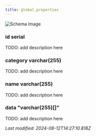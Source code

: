 ```yaml
---
title: global_properties
---
```



![Schema Image](/img/schema/global_properties.svg)

### id serial
TODO: add description here

### category varchar(255)
TODO: add description here

### name varchar(255)
TODO: add description here

### data "varchar(255)[]"
TODO: add description here


_Last modified: 2024-08-12T14:27:10.818Z_
